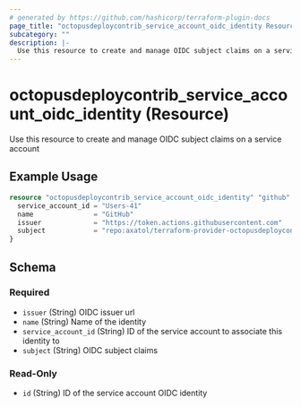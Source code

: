 ```yaml
---
# generated by https://github.com/hashicorp/terraform-plugin-docs
page_title: "octopusdeploycontrib_service_account_oidc_identity Resource - terraform-provider-octopusdeploycontrib"
subcategory: ""
description: |-
  Use this resource to create and manage OIDC subject claims on a service account
---
```


# octopusdeploycontrib_service_account_oidc_identity (Resource)

Use this resource to create and manage OIDC subject claims on a service account

## Example Usage

```terraform
resource "octopusdeploycontrib_service_account_oidc_identity" "github" {
  service_account_id = "Users-41"
  name               = "GitHub"
  issuer             = "https://token.actions.githubusercontent.com"
  subject            = "repo:axatol/terraform-provider-octopusdeploycontrib:pull_request"
}
```

<!-- schema generated by tfplugindocs -->
## Schema

### Required

- `issuer` (String) OIDC issuer url
- `name` (String) Name of the identity
- `service_account_id` (String) ID of the service account to associate this identity to
- `subject` (String) OIDC subject claims

### Read-Only

- `id` (String) ID of the service account OIDC identity
